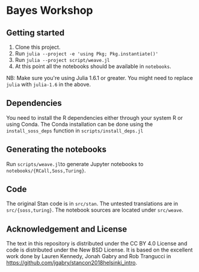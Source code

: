 # Bayes Workshop

## Getting started
1. Clone this project.
2. Run `julia --project -e 'using Pkg; Pkg.instantiate()'`
3. Run `julia --project script/weave.jl`
4. At this point all the notebooks should be available in `notebooks`.

NB: Make sure you're using Julia 1.6.1 or greater. You might need to replace `julia` with `julia-1.6` in the above.

## Dependencies

You need to install the R dependencies either through your system R or using
Conda. The Conda installation can be done using the `install_soss_deps` function
in `scripts/install_deps.jl`

## Generating the notebooks

Run `scripts/weave.jl`to generate Jupyter notebooks to `notebooks/{RCall,Soss,Turing}`.

## Code

The original Stan code is in `src/stan`. The untested translations are in
`src/{soss,turing}`. The notebook sources are located under `src/weave`.

## Acknowledgement and License

The text in this repository is distributed under the CC BY 4.0 License and code
is distributed under the New BSD License. It is based on the excellent work done
by Lauren Kennedy, Jonah Gabry and Rob Trangucci in https://github.com/jgabry/stancon2018helsinki_intro.
